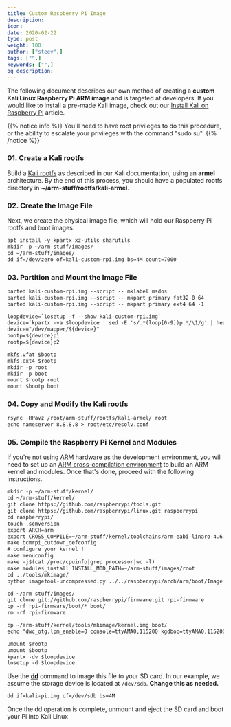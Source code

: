 ```yaml
---
title: Custom Raspberry Pi Image
description:
icon:
date: 2020-02-22
type: post
weight: 100
author: ["steev",]
tags: ["",]
keywords: ["",]
og_description:
---
```


The following document describes our own method of creating a **custom Kali Linux Raspberry Pi ARM image** and is targeted at developers. If you would like to install a pre-made Kali image, check out our [Install Kali on Raspberry Pi](/docs/arm/kali-linux-raspberry-pi/) article.

{{% notice info %}}
You'll need to have root privileges to do this procedure, or the ability to escalate your privileges with the command "sudo su".
{{% /notice %}}

### 01. Create a Kali rootfs

Build a [Kali rootfs](/docs/development/kali-linux-arm-chroot/) as described in our Kali documentation, using an **armel** architecture. By the end of this process, you should have a populated rootfs directory in **~/arm-stuff/rootfs/kali-armel**.

### 02. Create the Image File

Next, we create the physical image file, which will hold our Raspberry Pi rootfs and boot images.

```markdown
apt install -y kpartx xz-utils sharutils
mkdir -p ~/arm-stuff/images/
cd ~/arm-stuff/images/
dd if=/dev/zero of=kali-custom-rpi.img bs=4M count=7000
```

### 03. Partition and Mount the Image File

```markdown
parted kali-custom-rpi.img --script -- mklabel msdos
parted kali-custom-rpi.img --script -- mkpart primary fat32 0 64
parted kali-custom-rpi.img --script -- mkpart primary ext4 64 -1
```

```html
loopdevice=`losetup -f --show kali-custom-rpi.img`
device=`kpartx -va $loopdevice | sed -E 's/.*(loop[0-9])p.*/\1/g' | head -1`
device="/dev/mapper/${device}"
bootp=${device}p1
rootp=${device}p2

mkfs.vfat $bootp
mkfs.ext4 $rootp
mkdir -p root
mkdir -p boot
mount $rootp root
mount $bootp boot
```

### 04. Copy and Modify the Kali rootfs

```markdown
rsync -HPavz /root/arm-stuff/rootfs/kali-armel/ root
echo nameserver 8.8.8.8 > root/etc/resolv.conf
```

### 05. Compile the Raspberry Pi Kernel and Modules

If you're not using ARM hardware as the development environment, you will need to set up an [ARM cross-compilation environment](/docs/development/arm-cross-compilation-environment/) to build an ARM kernel and modules. Once that's done, proceed with the following instructions.

```html
mkdir -p ~/arm-stuff/kernel/
cd ~/arm-stuff/kernel/
git clone https://github.com/raspberrypi/tools.git
git clone https://github.com/raspberrypi/linux.git raspberrypi
cd raspberrypi/
touch .scmversion
export ARCH=arm
export CROSS_COMPILE=~/arm-stuff/kernel/toolchains/arm-eabi-linaro-4.6.2/bin/arm-eabi-
make bcmrpi_cutdown_defconfig
# configure your kernel !
make menuconfig
make -j$(cat /proc/cpuinfo|grep processor|wc -l)
make modules_install INSTALL_MOD_PATH=~/arm-stuff/images/root
cd ../tools/mkimage/
python imagetool-uncompressed.py ../../raspberrypi/arch/arm/boot/Image
```

```markdown
cd ~/arm-stuff/images/
git clone git://github.com/raspberrypi/firmware.git rpi-firmware
cp -rf rpi-firmware/boot/* boot/
rm -rf rpi-firmware

cp ~/arm-stuff/kernel/tools/mkimage/kernel.img boot/
echo "dwc_otg.lpm_enable=0 console=ttyAMA0,115200 kgdboc=ttyAMA0,115200 console=tty1 root=/dev/mmcblk0p2 rootfstype=ext4 rootwait" > boot/cmdline.txt
```

```markdown
umount $rootp
umount $bootp
kpartx -dv $loopdevice
losetup -d $loopdevice
```

Use the **[dd](https://packages.debian.org/testing/dd)** command to image this file to your SD card. In our example, we assume the storage device is located at `/dev/sdb`. **Change this as needed.**

```markdown
dd if=kali-pi.img of=/dev/sdb bs=4M
```

Once the dd operation is complete, unmount and eject the SD card and boot your Pi into Kali Linux
